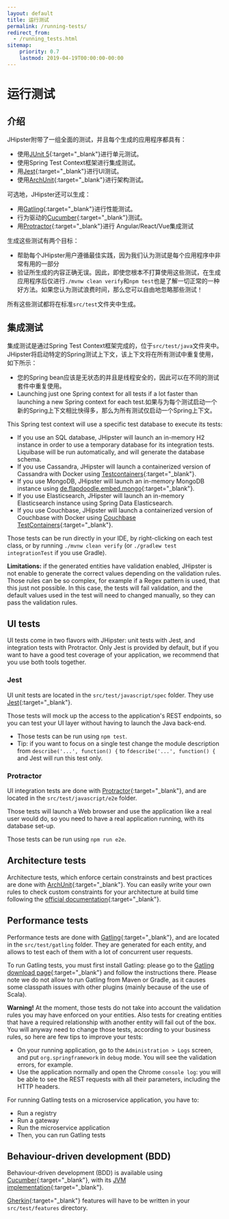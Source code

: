 ```yaml
---
layout: default
title: 运行测试
permalink: /running-tests/
redirect_from:
  - /running_tests.html
sitemap:
    priority: 0.7
    lastmod: 2019-04-19T00:00:00-00:00
---
```


# <i class="fa fa-shield"></i> 运行测试

## 介绍

JHipster附带了一组全面的测试，并且每个生成的应用程序都具有：

*   使用[JUnit 5](https://junit.org/junit5/){:target="_blank"}进行单元测试。
*   使用Spring Test Context框架进行集成测试。
*   用[Jest](https://facebook.github.io/jest/){:target="_blank"}进行UI测试。
*   使用[ArchUnit](https://www.archunit.org/){:target="_blank"}进行架构测试。

可选地，JHipster还可以生成：

*   用[Gatling](http://gatling.io/){:target="_blank"}进行性能测试。
*   行为驱动的[Cucumber](https://cucumber.io/){:target="_blank"}测试。
*   用[Protractor](https://angular.github.io/protractor/#/){:target="_blank"}进行 Angular/React/Vue集成测试

生成这些测试有两个目标：

*   帮助每个JHipster用户遵循最佳实践，因为我们认为测试是每个应用程序中非常有用的一部分
*   验证所生成的内容正确无误。因此，即使您根本不打算使用这些测试，在生成应用程序后仅进行`./mvnw clean verify`和`npm test`也是了解一切正常的一种好方法。如果您认为测试浪费时间，那么您可以自由地忽略那些测试！

所有这些测试都将在标准`src/test`文件夹中生成。

## 集成测试

集成测试是通过Spring Test Context框架完成的，位于`src/test/java`文件夹中。JHipster将启动特定的Spring测试上下文，该上下文将在所有测试中重复使用，如下所示：

*   您的Spring bean应该是无状态的并且是线程安全的，因此可以在不同的测试套件中重复使用。
*   Launching just one Spring context for all tests if a lot faster than launching a new Spring context for each test.如果与为每个测试启动一个新的Spring上下文相比快得多，那么为所有测试仅启动一个Spring上下文。

This Spring test context will use a specific test database to execute its tests:

*   If you use an SQL database, JHipster will launch an in-memory H2 instance in order to use a temporary database for its integration tests. Liquibase will be run automatically, and will generate the database schema.
*   If you use Cassandra, JHipster will launch a containerized version of Cassandra with Docker using [Testcontainers](https://www.testcontainers.org){:target="_blank"}.
*   If you use MongoDB, JHipster will launch an in-memory MongoDB instance using [de.flapdoodle.embed.mongo](https://github.com/flapdoodle-oss/de.flapdoodle.embed.mongo){:target="_blank"}.
*   If you use Elasticsearch, JHipster will launch an in-memory Elasticsearch instance using Spring Data Elasticsearch.
*   If you use Couchbase, JHipster will launch a containerized version of Couchbase with Docker using [Couchbase TestContainers](https://github.com/differentway/testcontainers-java-module-couchbase){:target="_blank"}.

Those tests can be run directly in your IDE, by right-clicking on each test class, or by running `./mvnw clean verify` (or `./gradlew test integrationTest` if you use Gradle).

**Limitations:** if the generated entities have validation enabled, JHipster is not enable to generate the correct values depending on the validation rules. Those rules can be so complex, for example if a Regex pattern is used, that this just not possible. In this case, the tests will fail validation, and the default values used in the test will need to changed manually, so they can pass the validation rules.

## UI tests

UI tests come in two flavors with JHipster: unit tests with Jest, and integration tests with Protractor. Only Jest is provided by default, but if you want to have a good test coverage of your application, we recommend that you use both tools together.

### Jest

UI unit tests are located in the `src/test/javascript/spec` folder. They use [Jest](https://facebook.github.io/jest/){:target="_blank"}.

Those tests will mock up the access to the application's REST endpoints, so you can test your UI layer without having to launch the Java back-end.

*   Those tests can be run using `npm test`.
*   Tip: if you want to focus on a single test change the module description from `describe('...', function() {` to `fdescribe('...', function() {` and Jest will run this test only.

### Protractor

UI integration tests are done with [Protractor](https://angular.github.io/protractor/#/){:target="_blank"}, and are located in the `src/test/javascript/e2e` folder.

Those tests will launch a Web browser and use the application like a real user would do, so you need to have a real application running, with its database set-up.

Those tests can be run using `npm run e2e`.

## Architecture tests

Architecture tests, which enforce certain constrainsts and best practices are done with [ArchUnit](https://www.archunit.org/){:target="_blank"}.
You can easily write your own rules to check custom constraints for your architecture at build time following the [official documentation](https://www.archunit.org/userguide/html/000_Index.html){:target="_blank"}.

## Performance tests

Performance tests are done with [Gatling](http://gatling.io/){:target="_blank"}, and are located in the `src/test/gatling` folder. They are generated for each entity, and allows to test each of them with a lot of concurrent user requests.

To run Gatling tests, you must first install Gatling: please go to the [Gatling download page](https://gatling.io/open-source/){:target="_blank"} and follow the instructions there. Please note we do not allow to run Gatling from Maven or Gradle, as it causes some classpath issues with other plugins (mainly because of the use of Scala).

**Warning!** At the moment, those tests do not take into account the validation rules you may have enforced on your entities. Also tests for creating entities that have a required relationship with another entity will fail out of the box. You will anyway need to change those tests, according to your business rules, so here are few tips to improve your tests:

*   On your running application, go to the `Administration > Logs` screen, and put `org.springframework` in `debug` mode. You will see the validation errors, for example.
*   Use the application normally and open the Chrome `console log`: you will be able to see the REST requests with all their parameters, including the HTTP headers.

For running Gatling tests on a microservice application, you have to:

*   Run a registry
*   Run a gateway
*   Run the microservice application
*   Then, you can run Gatling tests

## Behaviour-driven development (BDD)

Behaviour-driven development (BDD) is available using [Cucumber](https://cucumber.io/){:target="_blank"}, with its [JVM implementation](https://github.com/cucumber/cucumber-jvm){:target="_blank"}.

[Gherkin](https://docs.cucumber.io/gherkin/reference/){:target="_blank"} features will have to be written in your `src/test/features` directory.
